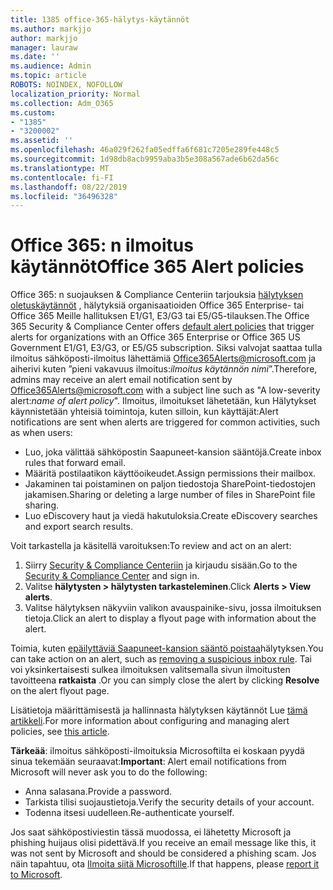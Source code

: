 ```yaml
---
title: 1385 office-365-hälytys-käytännöt
ms.author: markjjo
author: markjjo
manager: lauraw
ms.date: ''
ms.audience: Admin
ms.topic: article
ROBOTS: NOINDEX, NOFOLLOW
localization_priority: Normal
ms.collection: Adm_O365
ms.custom:
- "1385"
- "3200002"
ms.assetid: ''
ms.openlocfilehash: 46a029f262fa05edffa6f681c7205e289fe448c5
ms.sourcegitcommit: 1d98db8acb9959aba3b5e308a567ade6b62da56c
ms.translationtype: MT
ms.contentlocale: fi-FI
ms.lasthandoff: 08/22/2019
ms.locfileid: "36496328"
---
```

# <a name="office-365-alert-policies"></a><span data-ttu-id="d7dd7-102">Office 365: n ilmoitus käytännöt</span><span class="sxs-lookup"><span data-stu-id="d7dd7-102">Office 365 Alert policies</span></span>

<span data-ttu-id="d7dd7-103">Office 365: n suojauksen & Compliance Centeriin tarjouksia [hälytyksen oletuskäytännöt](https://docs.microsoft.com/office365/securitycompliance/alert-policies#default-alert-policies) , hälytyksiä organisaatioiden Office 365 Enterprise- tai Office 365 Meille hallituksen E1/G1, E3/G3 tai E5/G5-tilauksen.</span><span class="sxs-lookup"><span data-stu-id="d7dd7-103">The Office 365 Security & Compliance Center offers [default alert policies](https://docs.microsoft.com/office365/securitycompliance/alert-policies#default-alert-policies) that trigger alerts for organizations with an Office 365 Enterprise or Office 365 US Government E1/G1, E3/G3, or E5/G5 subscription.</span></span> <span data-ttu-id="d7dd7-104">Siksi valvojat saattaa tulla ilmoitus sähköposti-ilmoitus lähettämiä Office365Alerts@microsoft.com ja aiherivi kuten ”pieni vakavuus ilmoitus:*ilmoitus käytännön nimi*”.</span><span class="sxs-lookup"><span data-stu-id="d7dd7-104">Therefore, admins may receive an alert email notification sent by Office365Alerts@microsoft.com with a subject line such as "A low-severity alert:*name of alert policy*".</span></span> <span data-ttu-id="d7dd7-105">Ilmoitus, ilmoitukset lähetetään, kun Hälytykset käynnistetään yhteisiä toimintoja, kuten silloin, kun käyttäjät:</span><span class="sxs-lookup"><span data-stu-id="d7dd7-105">Alert notifications are sent when alerts are triggered for common activities, such as when users:</span></span>

- <span data-ttu-id="d7dd7-106">Luo, joka välittää sähköpostin Saapuneet-kansion sääntöjä.</span><span class="sxs-lookup"><span data-stu-id="d7dd7-106">Create inbox rules that forward email.</span></span>
- <span data-ttu-id="d7dd7-107">Määritä postilaatikon käyttöoikeudet.</span><span class="sxs-lookup"><span data-stu-id="d7dd7-107">Assign permissions their mailbox.</span></span>
- <span data-ttu-id="d7dd7-108">Jakaminen tai poistaminen on paljon tiedostoja SharePoint-tiedostojen jakamisen.</span><span class="sxs-lookup"><span data-stu-id="d7dd7-108">Sharing or deleting a large number of files in SharePoint file sharing.</span></span>
- <span data-ttu-id="d7dd7-109">Luo eDiscovery haut ja viedä hakutuloksia.</span><span class="sxs-lookup"><span data-stu-id="d7dd7-109">Create eDiscovery searches and export search results.</span></span>

<span data-ttu-id="d7dd7-110">Voit tarkastella ja käsitellä varoituksen:</span><span class="sxs-lookup"><span data-stu-id="d7dd7-110">To review and act on an alert:</span></span>

1. <span data-ttu-id="d7dd7-111">Siirry [Security & Compliance Centeriin](https://protection.office.com) ja kirjaudu sisään.</span><span class="sxs-lookup"><span data-stu-id="d7dd7-111">Go to the [Security & Compliance Center](https://protection.office.com) and sign in.</span></span>
2. <span data-ttu-id="d7dd7-112">Valitse **hälytysten > hälytysten tarkasteleminen**.</span><span class="sxs-lookup"><span data-stu-id="d7dd7-112">Click **Alerts > View alerts**.</span></span>
3. <span data-ttu-id="d7dd7-113">Valitse hälytyksen näkyviin valikon avauspainike-sivu, jossa ilmoituksen tietoja.</span><span class="sxs-lookup"><span data-stu-id="d7dd7-113">Click an alert to display a flyout page with information about the alert.</span></span>

<span data-ttu-id="d7dd7-114">Toimia, kuten [epäilyttäviä Saapuneet-kansion sääntö poistaa](https://docs.microsoft.com/office365/securitycompliance/responding-to-a-compromised-email-account)hälytyksen.</span><span class="sxs-lookup"><span data-stu-id="d7dd7-114">You can take action on an alert, such as [removing a suspicious inbox rule](https://docs.microsoft.com/office365/securitycompliance/responding-to-a-compromised-email-account).</span></span> <span data-ttu-id="d7dd7-115">Tai voi yksinkertaisesti sulkea ilmoituksen valitsemalla sivun ilmoitusten tavoitteena **ratkaista** .</span><span class="sxs-lookup"><span data-stu-id="d7dd7-115">Or you can simply close the alert by clicking **Resolve** on the alert flyout page.</span></span>

<span data-ttu-id="d7dd7-116">Lisätietoja määrittämisestä ja hallinnasta hälytyksen käytännöt Lue [tämä artikkeli](https://docs.microsoft.com/office365/securitycompliance/alert-policies).</span><span class="sxs-lookup"><span data-stu-id="d7dd7-116">For more information about configuring and managing alert policies, see  [this article](https://docs.microsoft.com/office365/securitycompliance/alert-policies).</span></span>

<span data-ttu-id="d7dd7-117">**Tärkeää**: ilmoitus sähköposti-ilmoituksia Microsoftilta ei koskaan pyydä sinua tekemään seuraavat:</span><span class="sxs-lookup"><span data-stu-id="d7dd7-117">**Important**: Alert email notifications from Microsoft will never ask you to do the following:</span></span>

- <span data-ttu-id="d7dd7-118">Anna salasana.</span><span class="sxs-lookup"><span data-stu-id="d7dd7-118">Provide a password.</span></span>
- <span data-ttu-id="d7dd7-119">Tarkista tilisi suojaustietoja.</span><span class="sxs-lookup"><span data-stu-id="d7dd7-119">Verify the security details of your account.</span></span>
- <span data-ttu-id="d7dd7-120">Todenna itsesi uudelleen.</span><span class="sxs-lookup"><span data-stu-id="d7dd7-120">Re-authenticate yourself.</span></span>

<span data-ttu-id="d7dd7-121">Jos saat sähköpostiviestin tässä muodossa, ei lähetetty Microsoft ja phishing huijaus olisi pidettävä.</span><span class="sxs-lookup"><span data-stu-id="d7dd7-121">If you receive an email message like this, it was not sent by Microsoft and should be considered a phishing scam.</span></span> <span data-ttu-id="d7dd7-122">Jos näin tapahtuu, ota [Ilmoita siitä Microsoftille](https://docs.microsoft.com/office365/SecurityCompliance/report-junk-email-and-phishing-scams-in-outlook-on-the-web-eop).</span><span class="sxs-lookup"><span data-stu-id="d7dd7-122">If that happens, please [report it to Microsoft](https://docs.microsoft.com/office365/SecurityCompliance/report-junk-email-and-phishing-scams-in-outlook-on-the-web-eop).</span></span>